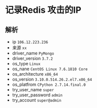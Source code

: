 # 记录Redis 攻击的IP

## 解析 
- ip  `106.12.223.236`
- 来源 `xx`
- driver_name `PyMongo`
- driver_version `3.7.2`
- os_type `Linux` 
- os_nane `CentOS Linux 7.6.1810 Core`
- os_architecture `x86_64`
- os_version `3.10.0.514.26.2.el7.x86_64 `
- os_platfrom `CPython 2.7.14.final.0`
- try_user_name `super`
- try_user_password `admin`
- try_account `super@admin`

```python

```